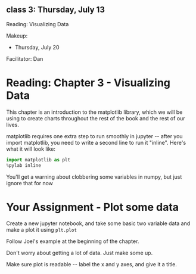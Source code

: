## class 3: Thursday, July 13
Reading: Visualizing Data

Makeup:
* Thursday, July 20

Facilitator: Dan

# Reading: Chapter 3 - Visualizing Data

This chapter is an introduction to the matplotlib library, which we will be using to create charts throughout the rest of the book and the rest of our lives. 

matplotlib requires one extra step to run smoothly in jupyter -- after you import matplotlib, you need to write a second line to run it "inline". Here's what it will look like:

```python
import matplotlib as plt
%pylab inline
```

You'll get a warning about clobbering some variables in numpy, but just ignore that for now

# Your Assignment - Plot some data

Create a new jupyter notebook, and take some basic two variable data and make a plot it using ```plt.plot```

Follow Joel's example at the beginning of the chapter. 

Don't worry about getting a lot of data. Just make some up. 

Make sure plot is readable -- label the x and y axes, and give it a title. 
